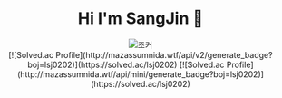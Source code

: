 ### <h1 align="center">Hi I'm SangJin 👋</h1>

<!--
**lsj0202/lsj0202** is a ✨ _special_ ✨ repository because its `README.md` (this file) appears on your GitHub profile.

Here are some ideas to get you started:

- 🔭 I’m currently working on ...
- 🌱 I’m currently learning ...
- 👯 I’m looking to collaborate on ...
- 🤔 I’m looking for help with ...
- 💬 Ask me about ...
- 📫 How to reach me: ...
- 😄 Pronouns: ...
- ⚡ Fun fact: ...
-->
<div align="center">
  <img src="http://i1.wp.com/misfits.kr/wp-content/uploads/2016/10/media3.giphy_.com_media_rOEvmLAxxcE1i_giphy.gif?resize=400%2C288" alt="조커">
</div>
<div align="center">
  [![Solved.ac Profile](http://mazassumnida.wtf/api/v2/generate_badge?boj=lsj0202)](https://solved.ac/lsj0202)  
  [![Solved.ac Profile](http://mazassumnida.wtf/api/mini/generate_badge?boj=lsj0202)](https://solved.ac/lsj0202)
</div>
